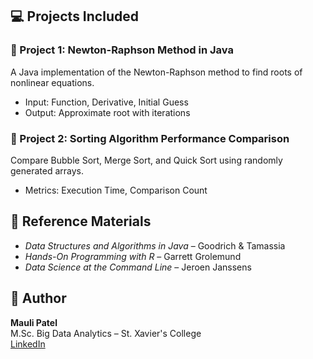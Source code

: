 
## 💻 Projects Included

### 🔹 Project 1: Newton-Raphson Method in Java
A Java implementation of the Newton-Raphson method to find roots of nonlinear equations.

- Input: Function, Derivative, Initial Guess
- Output: Approximate root with iterations

### 🔹 Project 2: Sorting Algorithm Performance Comparison
Compare Bubble Sort, Merge Sort, and Quick Sort using randomly generated arrays.

- Metrics: Execution Time, Comparison Count

## 📘 Reference Materials

- *Data Structures and Algorithms in Java* – Goodrich & Tamassia
- *Hands-On Programming with R* – Garrett Grolemund
- *Data Science at the Command Line* – Jeroen Janssens

## 👤 Author

**Mauli Patel**  
M.Sc. Big Data Analytics – St. Xavier's College  
[LinkedIn](https://www.linkedin.com/in/itsmemauliii)
